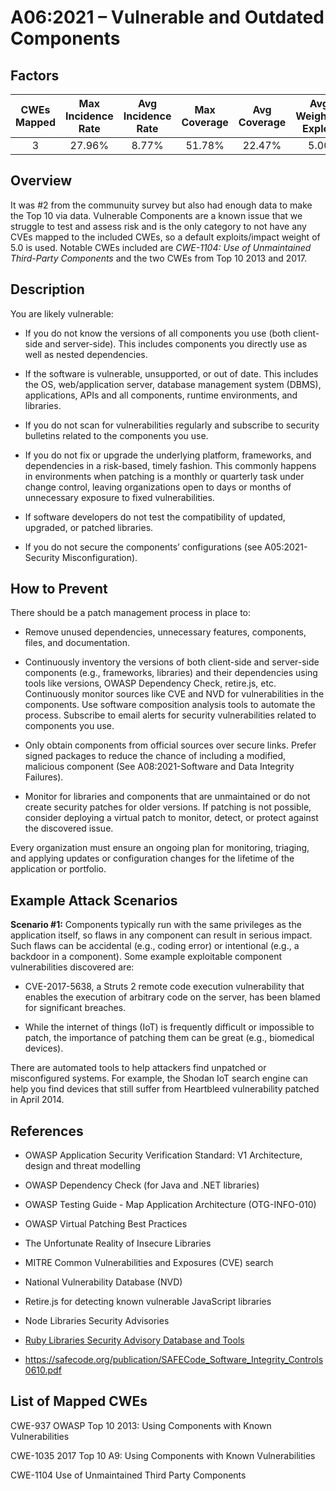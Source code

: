 # A06:2021 – Vulnerable and Outdated Components

## Factors

| CWEs Mapped | Max Incidence Rate | Avg Incidence Rate | Max Coverage | Avg Coverage | Avg Weighted Exploit | Avg Weighted Impact | Total Occurrences | Total CVEs |
|:-------------:|:--------------------:|:--------------------:|:--------------:|:--------------:|:----------------------:|:---------------------:|:-------------------:|:------------:|
| 3           | 27.96%             | 8.77%              | 51.78%       | 22.47%       | 5.00                 | 5.00                | 30,457            | 0          |

## Overview

It was #2 from the communuity survey but also had enough data to make the
Top 10 via data. Vulnerable Components are a known issue that we
struggle to test and assess risk and is the only category to not have
any CVEs mapped to the included CWEs, so a default exploits/impact
weight of 5.0 is used. Notable CWEs included are *CWE-1104: Use of
Unmaintained Third-Party Components* and the two CWEs from Top 10 2013
and 2017.

## Description 

You are likely vulnerable:

-   If you do not know the versions of all components you use (both
    client-side and server-side). This includes components you directly
    use as well as nested dependencies.

-   If the software is vulnerable, unsupported, or out of date. This
    includes the OS, web/application server, database management system
    (DBMS), applications, APIs and all components, runtime environments,
    and libraries.

-   If you do not scan for vulnerabilities regularly and subscribe to
    security bulletins related to the components you use.

-   If you do not fix or upgrade the underlying platform, frameworks,
    and dependencies in a risk-based, timely fashion. This commonly
    happens in environments when patching is a monthly or quarterly task
    under change control, leaving organizations open to days or months
    of unnecessary exposure to fixed vulnerabilities.

-   If software developers do not test the compatibility of updated,
    upgraded, or patched libraries.

-   If you do not secure the components’ configurations (see
    A05:2021-Security Misconfiguration).

## How to Prevent

There should be a patch management process in place to:

-   Remove unused dependencies, unnecessary features, components, files,
    and documentation.

-   Continuously inventory the versions of both client-side and
    server-side components (e.g., frameworks, libraries) and their
    dependencies using tools like versions, OWASP Dependency Check,
    retire.js, etc. Continuously monitor sources like CVE and NVD for
    vulnerabilities in the components. Use software composition analysis
    tools to automate the process. Subscribe to email alerts for
    security vulnerabilities related to components you use.

-   Only obtain components from official sources over secure links.
    Prefer signed packages to reduce the chance of including a modified,
    malicious component (See A08:2021-Software and Data Integrity
    Failures).

-   Monitor for libraries and components that are unmaintained or do not
    create security patches for older versions. If patching is not
    possible, consider deploying a virtual patch to monitor, detect, or
    protect against the discovered issue.

Every organization must ensure an ongoing plan for monitoring, triaging,
and applying updates or configuration changes for the lifetime of the
application or portfolio.

## Example Attack Scenarios

**Scenario #1:** Components typically run with the same privileges as
the application itself, so flaws in any component can result in serious
impact. Such flaws can be accidental (e.g., coding error) or intentional
(e.g., a backdoor in a component). Some example exploitable component
vulnerabilities discovered are:

-   CVE-2017-5638, a Struts 2 remote code execution vulnerability that
    enables the execution of arbitrary code on the server, has been
    blamed for significant breaches.

-   While the internet of things (IoT) is frequently difficult or
    impossible to patch, the importance of patching them can be great
    (e.g., biomedical devices).

There are automated tools to help attackers find unpatched or
misconfigured systems. For example, the Shodan IoT search engine can
help you find devices that still suffer from Heartbleed vulnerability
patched in April 2014.

## References

-   OWASP Application Security Verification Standard: V1 Architecture,
    design and threat modelling

-   OWASP Dependency Check (for Java and .NET libraries)

-   OWASP Testing Guide - Map Application Architecture (OTG-INFO-010)

-   OWASP Virtual Patching Best Practices

-   The Unfortunate Reality of Insecure Libraries

-   MITRE Common Vulnerabilities and Exposures (CVE) search

-   National Vulnerability Database (NVD)

-   Retire.js for detecting known vulnerable JavaScript libraries

-   Node Libraries Security Advisories

-   [Ruby Libraries Security Advisory Database and Tools]()

-   https://safecode.org/publication/SAFECode_Software_Integrity_Controls0610.pdf

## List of Mapped CWEs

CWE-937 OWASP Top 10 2013: Using Components with Known Vulnerabilities

CWE-1035 2017 Top 10 A9: Using Components with Known Vulnerabilities

CWE-1104 Use of Unmaintained Third Party Components
